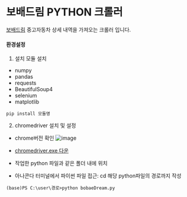 # 보배드림 PYTHON 크롤러

[보배드림](https://www.bobaedream.co.kr/cyber/CyberCar.php?sel_m_gubun=ALL
) 중고자동차 상세 내역을 가져오는 크롤러 입니다.


#### 환경설정

1. 설치 모듈 설치
 - numpy
 - pandas
 - requests
 - BeautifulSoup4
 - selenium
 - matplotlib

```
pip install 모듈명
```

2. chromedriver 설치 및 설정
- chrome버전 확인
![image](https://user-images.githubusercontent.com/20199818/192540395-b8bdfe7f-dc36-4b8f-8d4c-24abd4e5d633.png)

- [chromedriver.exe 다운](https://chromedriver.chromium.org/downloads)

- 작업한 python 파일과 같은 폴더 내에 위치
- 아나콘다 터미널에서 파이썬 파일 접근: cd 해당 python파일의 경로까지 작성
```
(base)PS C:\user\경로>python bobaeDream.py
```
